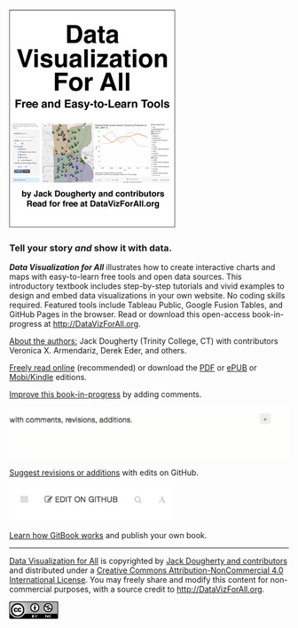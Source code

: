 ![](cover_outline_300.jpg)

### Tell your story ***and*** show it with data.

***Data Visualization for All*** illustrates how to create interactive charts and maps with easy-to-learn free tools and open data sources. This introductory textbook includes step-by-step tutorials and vivid examples to design and embed data visualizations in your own website. No coding skills required. Featured tools include Tableau Public, Google Fusion Tables, and GitHub Pages in the browser. Read or download this open-access book-in-progress at http://DataVizForAll.org.

[About the authors:](introduction/who.md) Jack Dougherty (Trinity College, CT) with contributors Veronica X. Armendariz, Derek Eder, and others.

[Freely read online](https://www.gitbook.com/read/book/jackdougherty/datavizforall) (recommended) or download the [PDF](https://www.gitbook.com/download/pdf/book/jackdougherty/datavizforall) or [ePUB](https://www.gitbook.com/download/epub/book/jackdougherty/datavizforall) or [Mobi/Kindle](https://www.gitbook.com/download/mobi/book/jackdougherty/datavizforall) editions.

[Improve this book-in-progress](gitbook/improve.md) by adding comments.

  ![](gitbook/GitBook-comments-2016-02.gif)

[Suggest revisions or additions](gitbook/improve.md) with edits on GitHub.

  ![](gitbook/GitBook-edit-on-github.png)

[Learn how GitBook works](gitbook/README.md) and publish your own book.

***

[Data Visualization for All](http://datavizforall.org)
is copyrighted by [Jack Dougherty and contributors](introduction/who.md)
and distributed under a [Creative Commons Attribution-NonCommercial 4.0 International License](http://creativecommons.org/licenses/by-nc/4.0).
You may freely share and modify this content for non-commercial purposes, with a source credit to http://DataVizForAll.org.

![Creative Commons CC-BY image](cc-by-nc.png)
